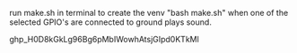run make.sh in terminal to create the venv "bash make.sh"
when one of the selected GPIO's are connected to ground plays sound.

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